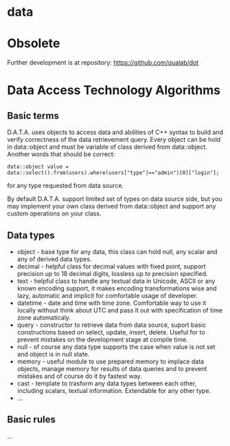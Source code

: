 data
====

# Obsolete

Further development is at repository:
https://github.com/qualab/dot

# Data Access Technology Algorithms

## Basic terms

D.A.T.A. uses objects to access data and abilities of C++ syntax to build and verify correctness of the data retrievement query.
Every object can be hold in data::object and must be variable of class derived from data::object.
Another words that should be correct:

```
data::object value = data::select().from(users).where(users["type"]=="admin")[0]["login"];
```

for any type requested from data source.

By default D.A.T.A. support limited set of types on data source side, but you may implement your own class derived from data::object and support any custom operations on your class.

## Data types

* object - base type for any data, this class can hold null, any scalar and any of derived data types.
* decimal - helpful class for decimal values with fixed point, support precision up to 18 decimal digits, lossless up to precision specified.
* text - helpful class to handle any textual data in Unicode, ASCII or any known encoding support, it makes encoding transformations wise and lazy, automatic and implicit for comfortable usage of developer.
* datetime - date and time with time zone. Comfortable way to use it locally without think about UTC and pass it out with specification of time zone automaticaly.
* query - constructor to retrieve data from data source, suport basic constructions based on select, update, insert, delete. Useful for to prevent mistakes on the development stage at compile time.
* null - of course any data type supports the case when value is not set and object is in null state.
* memory - useful module to use prepared memory to implace data objects, manage memory for results of data queries and to prevent mistakes and of course do it by fastest way.
* cast - template to trasform any data types between each other, including scalars, textual information. Extendable for any other type.
* ...

## Basic rules

...
